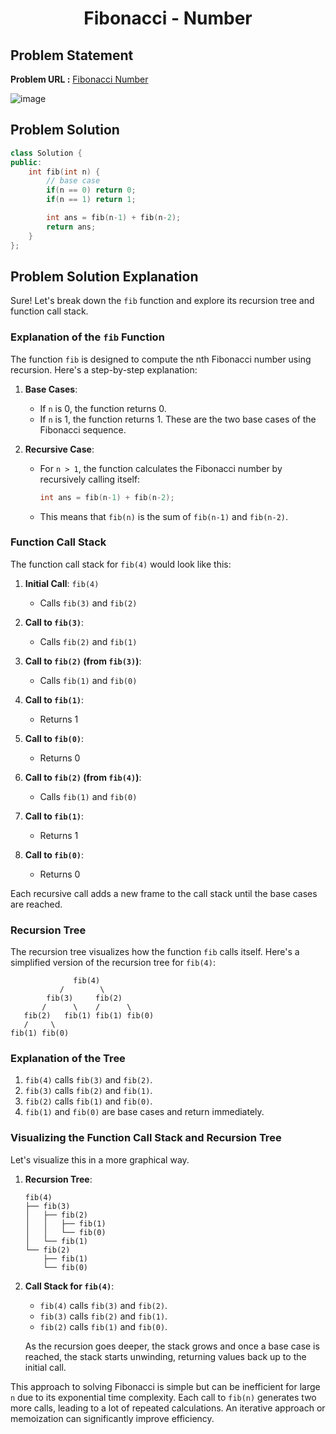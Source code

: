 <h1 align='center'>Fibonacci - Number</h1>

## Problem Statement

**Problem URL :** [Fibonacci Number](https://leetcode.com/problems/fibonacci-number/)

![image](https://github.com/user-attachments/assets/8fd0c5b7-7dc2-4d98-b09e-7df1ad711352)

## Problem Solution
```cpp
class Solution {
public:
    int fib(int n) {
        // base case
        if(n == 0) return 0;
        if(n == 1) return 1;

        int ans = fib(n-1) + fib(n-2);
        return ans;
    }
};
```

## Problem Solution Explanation
Sure! Let's break down the `fib` function and explore its recursion tree and function call stack.

### Explanation of the `fib` Function

The function `fib` is designed to compute the nth Fibonacci number using recursion. Here's a step-by-step explanation:

1. **Base Cases**:
   - If `n` is 0, the function returns 0.
   - If `n` is 1, the function returns 1.
   These are the two base cases of the Fibonacci sequence.

2. **Recursive Case**:
   - For `n > 1`, the function calculates the Fibonacci number by recursively calling itself:
     ```cpp
     int ans = fib(n-1) + fib(n-2);
     ```
   - This means that `fib(n)` is the sum of `fib(n-1)` and `fib(n-2)`.

### Function Call Stack

The function call stack for `fib(4)` would look like this:

1. **Initial Call**: `fib(4)`
   - Calls `fib(3)` and `fib(2)`

2. **Call to `fib(3)`**:
   - Calls `fib(2)` and `fib(1)`

3. **Call to `fib(2)` (from `fib(3)`)**:
   - Calls `fib(1)` and `fib(0)`

4. **Call to `fib(1)`**: 
   - Returns 1

5. **Call to `fib(0)`**:
   - Returns 0

6. **Call to `fib(2)` (from `fib(4)`)**:
   - Calls `fib(1)` and `fib(0)`

7. **Call to `fib(1)`**:
   - Returns 1

8. **Call to `fib(0)`**:
   - Returns 0

Each recursive call adds a new frame to the call stack until the base cases are reached.

### Recursion Tree

The recursion tree visualizes how the function `fib` calls itself. Here's a simplified version of the recursion tree for `fib(4)`:

```
              fib(4)
           /        \
        fib(3)     fib(2)
       /      \    /      \
   fib(2)   fib(1) fib(1) fib(0)
   /     \
fib(1) fib(0)
```

### Explanation of the Tree

1. `fib(4)` calls `fib(3)` and `fib(2)`.
2. `fib(3)` calls `fib(2)` and `fib(1)`.
3. `fib(2)` calls `fib(1)` and `fib(0)`.
4. `fib(1)` and `fib(0)` are base cases and return immediately.

### Visualizing the Function Call Stack and Recursion Tree

Let's visualize this in a more graphical way.

1. **Recursion Tree**:
   ```
   fib(4)
   ├── fib(3)
   │   ├── fib(2)
   │   │   ├── fib(1)
   │   │   └── fib(0)
   │   └── fib(1)
   └── fib(2)
       ├── fib(1)
       └── fib(0)
   ```

2. **Call Stack for `fib(4)`**:
   - `fib(4)` calls `fib(3)` and `fib(2)`.
   - `fib(3)` calls `fib(2)` and `fib(1)`.
   - `fib(2)` calls `fib(1)` and `fib(0)`.

   As the recursion goes deeper, the stack grows and once a base case is reached, the stack starts unwinding, returning values back up to the initial call.

This approach to solving Fibonacci is simple but can be inefficient for large `n` due to its exponential time complexity. Each call to `fib(n)` generates two more calls, leading to a lot of repeated calculations. An iterative approach or memoization can significantly improve efficiency.
